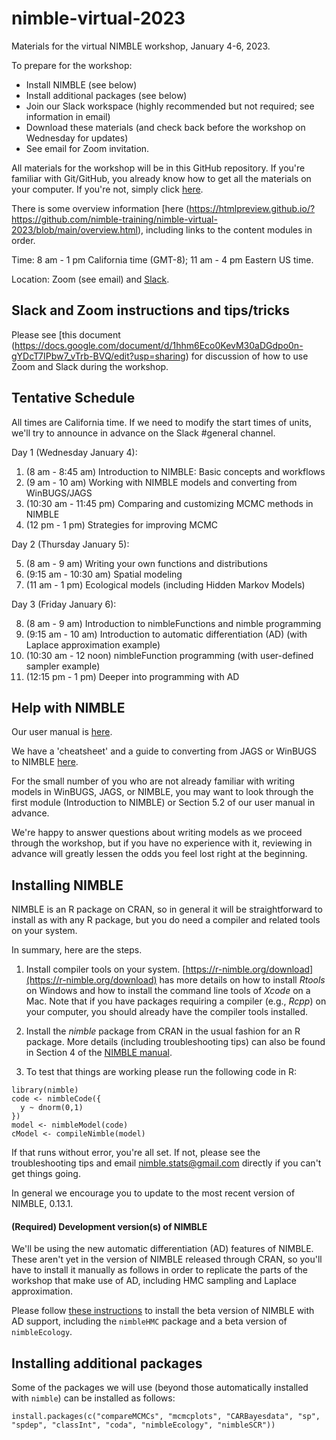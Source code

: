 # nimble-virtual-2023

Materials for the virtual NIMBLE workshop, January 4-6, 2023. 

To prepare for the workshop:

 - Install NIMBLE (see below)
 - Install additional packages (see below)
 - Join our Slack workspace (highly recommended but not required; see information in email)
 - Download these materials (and check back before the workshop on Wednesday for updates)
 - See email for Zoom invitation.

All materials for the workshop will be in this GitHub repository. If you're familiar with Git/GitHub, you already know how to get all the materials on your computer. If you're not, simply click [here](https://github.com/nimble-training/nimble-virtual-2023/archive/main.zip).

There is some overview information [here (https://htmlpreview.github.io/?https://github.com/nimble-training/nimble-virtual-2023/blob/main/overview.html), including links to the content modules in order.

Time: 8 am - 1 pm California time (GMT-8); 11 am - 4 pm Eastern US time.

Location: Zoom (see email) and [Slack](https://2023nimbleworkshop.slack.com).

## Slack and Zoom instructions and tips/tricks

Please see [this document (https://docs.google.com/document/d/1hhm6Eco0KevM30aDGdpo0n-gYDcT7IPbw7_vTrb-BVQ/edit?usp=sharing) for discussion of how to use Zoom and Slack during the workshop.

## Tentative Schedule

All times are California time. If we need to modify the start times of
units, we'll try to announce in advance on the Slack #general channel.

Day 1 (Wednesday January 4):

1. (8 am - 8:45 am) Introduction to NIMBLE: Basic concepts and workflows
2. (9 am - 10 am) Working with NIMBLE models and converting from WinBUGS/JAGS
3. (10:30 am - 11:45 pm) Comparing and customizing MCMC methods in NIMBLE
4. (12 pm - 1 pm) Strategies for improving MCMC

Day 2 (Thursday January 5):

5. (8 am - 9 am) Writing your own functions and distributions 
6. (9:15 am - 10:30 am) Spatial modeling
7. (11 am - 1 pm) Ecological models (including Hidden Markov Models)

Day 3 (Friday January 6):

8. (8 am - 9 am) Introduction to nimbleFunctions and nimble programming
9. (9:15 am - 10 am) Introduction to automatic differentiation (AD) (with Laplace approximation example)
10. (10:30 am - 12 noon) nimbleFunction programming (with user-defined sampler example)
11. (12:15 pm - 1 pm) Deeper into programming with AD

## Help with NIMBLE

Our user manual is [here](https://r-nimble.org/html_manual/cha-welcome-nimble.html).

We have a 'cheatsheet' and a guide to converting from JAGS or WinBUGS to NIMBLE [here](https://r-nimble.org/documentation).

For the small number of you who are not already familiar with writing models in WinBUGS, JAGS, or NIMBLE, you may want to look through the first module (Introduction to NIMBLE) or Section 5.2 of our user manual in advance.

We're happy to answer questions about writing models as we proceed through the workshop, but if you have no experience with it, reviewing in advance will greatly lessen the odds you feel lost right at the beginning.

## Installing NIMBLE

NIMBLE is an R package on CRAN, so in general it will be straightforward to install as with any R package, but you do need a compiler and related tools on your system.  

In summary, here are the steps.

1. Install compiler tools on your system. [https://r-nimble.org/download](https://r-nimble.org/download) has more details on how to install *Rtools* on Windows and how to install the command line tools of *Xcode* on a Mac. Note that if you have packages requiring a compiler (e.g., *Rcpp*) on your computer, you should already have the compiler tools installed.

2. Install the *nimble* package from CRAN in the usual fashion for an R package. More details (including troubleshooting tips) can also be found in Section 4 of the [NIMBLE manual](https://r-nimble.org/html_manual/cha-installing-nimble.html).

3) To test that things are working please run the following code in R:

```
library(nimble)
code <- nimbleCode({
  y ~ dnorm(0,1)
})
model <- nimbleModel(code)
cModel <- compileNimble(model)
```


If that runs without error, you're all set. If not, please see the troubleshooting tips and email nimble.stats@gmail.com directly if you can't get things going.  

In general we encourage you to update to the most recent version of NIMBLE, 0.13.1.


#### (Required) Development version(s) of NIMBLE

We'll be using the new automatic differentiation (AD) features of NIMBLE.  These aren't yet in the version of NIMBLE released through CRAN, so you'll have to install it manually as follows in order to replicate the parts of the workshop that make use of AD, including HMC sampling and Laplace approximation.  

Please follow [these instructions](https://r-nimble.org/ad-beta) to install the beta version of NIMBLE with AD support, including the `nimbleHMC` package and a beta version of `nimbleEcology`.

## Installing additional packages

Some of the packages we will use (beyond those automatically installed with `nimble`) can be installed as follows:

```
install.packages(c("compareMCMCs", "mcmcplots", "CARBayesdata", "sp", "spdep", "classInt", "coda", "nimbleEcology", "nimbleSCR"))
```

